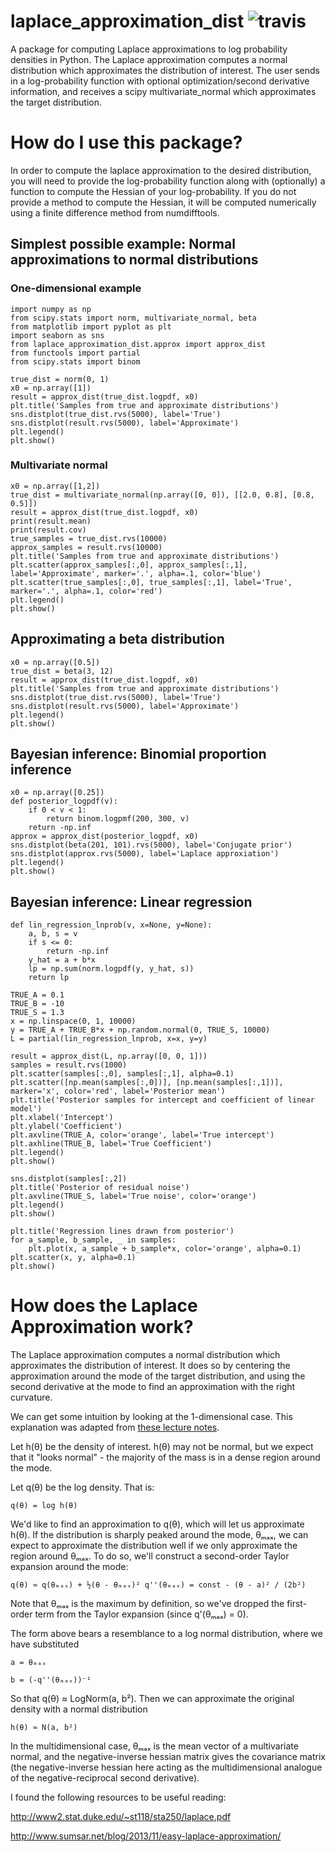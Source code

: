 # laplace_approximation_dist ![travis](https://api.travis-ci.com/lmc2179/laplace_approximation_dist.svg?branch=master)

A package for computing Laplace approximations to log probability densities in Python. The Laplace approximation computes a normal distribution which approximates the distribution of interest. The user sends in a log-probability function with optional optimization/second derivative information, and receives a scipy multivariate_normal which approximates the target distribution.

# How do I use this package?

In order to compute the laplace approximation to the desired distribution, you will need to provide the log-probability function along with (optionally) a function to compute the Hessian of your log-probability. If you do not provide a method to compute the Hessian, it will be computed numerically using a finite difference method from numdifftools.

## Simplest possible example: Normal approximations to normal distributions

### One-dimensional example

```
import numpy as np
from scipy.stats import norm, multivariate_normal, beta
from matplotlib import pyplot as plt
import seaborn as sns
from laplace_approximation_dist.approx import approx_dist
from functools import partial
from scipy.stats import binom

true_dist = norm(0, 1)
x0 = np.array([1])
result = approx_dist(true_dist.logpdf, x0)
plt.title('Samples from true and approximate distributions')
sns.distplot(true_dist.rvs(5000), label='True')
sns.distplot(result.rvs(5000), label='Approximate')
plt.legend()
plt.show()
```

### Multivariate normal

```
x0 = np.array([1,2])
true_dist = multivariate_normal(np.array([0, 0]), [[2.0, 0.8], [0.8, 0.5]])
result = approx_dist(true_dist.logpdf, x0)
print(result.mean)
print(result.cov)
true_samples = true_dist.rvs(10000)
approx_samples = result.rvs(10000)
plt.title('Samples from true and approximate distributions')
plt.scatter(approx_samples[:,0], approx_samples[:,1], label='Approximate', marker='.', alpha=.1, color='blue')
plt.scatter(true_samples[:,0], true_samples[:,1], label='True', marker='.', alpha=.1, color='red')
plt.legend()
plt.show()
```
## Approximating a beta distribution

```
x0 = np.array([0.5])
true_dist = beta(3, 12)
result = approx_dist(true_dist.logpdf, x0)
plt.title('Samples from true and approximate distributions')
sns.distplot(true_dist.rvs(5000), label='True')
sns.distplot(result.rvs(5000), label='Approximate')
plt.legend()
plt.show()
```

## Bayesian inference: Binomial proportion inference

```
x0 = np.array([0.25])
def posterior_logpdf(v):
    if 0 < v < 1:
        return binom.logpmf(200, 300, v)    
    return -np.inf
approx = approx_dist(posterior_logpdf, x0)
sns.distplot(beta(201, 101).rvs(5000), label='Conjugate prior')
sns.distplot(approx.rvs(5000), label='Laplace approxiation')
plt.legend()
plt.show()
```

## Bayesian inference: Linear regression

```
def lin_regression_lnprob(v, x=None, y=None):
	a, b, s = v
	if s <= 0:
		return -np.inf
	y_hat = a + b*x
	lp = np.sum(norm.logpdf(y, y_hat, s))
	return lp

TRUE_A = 0.1
TRUE_B = -10
TRUE_S = 1.3
x = np.linspace(0, 1, 10000)
y = TRUE_A + TRUE_B*x + np.random.normal(0, TRUE_S, 10000)
L = partial(lin_regression_lnprob, x=x, y=y)
```

```
result = approx_dist(L, np.array([0, 0, 1]))
samples = result.rvs(1000)
plt.scatter(samples[:,0], samples[:,1], alpha=0.1)
plt.scatter([np.mean(samples[:,0])], [np.mean(samples[:,1])], marker='x', color='red', label='Posterior mean')
plt.title('Posterior samples for intercept and coefficient of linear model')
plt.xlabel('Intercept')
plt.ylabel('Coefficient')
plt.axvline(TRUE_A, color='orange', label='True intercept')
plt.axhline(TRUE_B, label='True Coefficient')
plt.legend()
plt.show()
```

```
sns.distplot(samples[:,2])
plt.title('Posterior of residual noise')
plt.axvline(TRUE_S, label='True noise', color='orange')
plt.legend()
plt.show()
```

```
plt.title('Regression lines drawn from posterior')
for a_sample, b_sample, _ in samples:
    plt.plot(x, a_sample + b_sample*x, color='orange', alpha=0.1)
plt.scatter(x, y, alpha=0.1)
plt.show()
```

# How does the Laplace Approximation work?

The Laplace approximation computes a normal distribution which approximates the distribution of interest.  It does so by centering the approximation around the mode of the target distribution, and using the second derivative at the mode to find an approximation with the right curvature.

We can get some intuition by looking at the 1-dimensional case. This explanation was adapted from [these lecture notes](http://www2.stat.duke.edu/~st118/sta250/laplace.pdf).

Let h(θ) be the density of interest. h(θ) may not be normal, but we expect that it "looks normal" - the majority of the mass is in a dense region around the mode. 

Let q(θ) be the log density. That is:

	q(θ) = log h(θ)

We'd like to find an approximation to q(θ), which will let us approximate h(θ). If the distribution is sharply peaked around the mode, θₘₐₓ, we can expect to approximate the distribution well if we only approximate the region around θₘₐₓ. To do so, we'll construct a second-order Taylor expansion around the mode:

	q(θ) ≈ q(θₘₐₓ) + ½(θ - θₘₐₓ)² q''(θₘₐₓ) = const - (θ - a)² / (2b²)

Note that θₘₐₓ is the maximum by definition, so we've dropped the first-order term from the Taylor expansion (since q'(θₘₐₓ) = 0).

The form above bears a resemblance to a log normal distribution, where we have substituted

	a = θₘₐₓ

	b = (-q''(θₘₐₓ))⁻¹

So that q(θ) ≈ LogNorm(a, b²). Then we can approximate the original density with a normal distribution 

	h(θ) ≈ N(a, b²)

In the multidimensional case, θₘₐₓ is the mean vector of a multivariate normal, and the negative-inverse hessian matrix gives the covariance matrix (the negative-inverse hessian here acting as the multidimensional analogue of the negative-reciprocal second derivative).

I found the following resources to be useful reading:

http://www2.stat.duke.edu/~st118/sta250/laplace.pdf

http://www.sumsar.net/blog/2013/11/easy-laplace-approximation/

